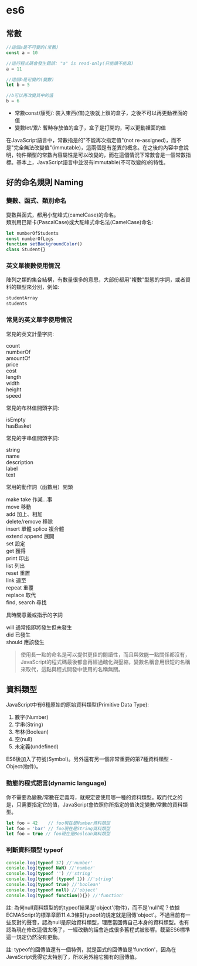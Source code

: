 # es6

## 常數

```javascript
//這個a是不可變的(常數)
const a = 10

//這行程式碼會發生錯誤: "a" is read-only(只能讀不能寫)
a = 11

//這個b是可變的(變數)
let b = 5

//b可以再改變其中的值
b = 6
```

- 常數const/康死/: 裝入東西(值)之後就上鎖的盒子，之後不可以再更動裡面的值
- 變數let/累/: 暫時存放值的盒子，盒子是打開的，可以更動裡面的值

在JavaScript語言中，常數指是的"不能再次指定值"(not re-assigned)，而不是"完全無法改變值"(immutable)，這兩個是有差異的概念。在之後的內容中會說明，物件類型的常數內容屬性是可以改變的，而在這個情況下常數會是一個常數指標。基本上，JavaScript語言中並沒有immutable(不可改變的)的特性。

## 好的命名規則 Naming

### 變數、函式、類別命名

變數與函式，都用小駝峰式(camelCase)的命名。  
類別用巴斯卡(PascalCase)或大駝峰式命名法(CamelCase)命名:

```javascript
let numberOfStudents
const numberOfLegs
function setBackgroundColor()
class Student{}
```

### 英文單複數使用情況

陣列之類的集合結構，有數量很多的意思，大部份都用"複數"型態的字詞，或者資料的類型來分別，例如:

```javascript
studentArray
students
```

### 常見的英文單字使用情況

常見的英文計量字詞:

count  
numberOf  
amountOf  
price  
cost  
length  
width  
height  
speed

常見的布林值開頭字詞:

isEmpty  
hasBasket

常見的字串值開頭字詞:

string  
name  
description  
label  
text

常用的動作詞（函數用）開頭

make take 作某…事  
move 移動  
add 加上、相加  
delete/remove 移除  
insert 單體 splice 複合體  
extend append 展開  
set 設定  
get 獲得  
print 印出  
list 列出  
reset 重置  
link 連至  
repeat 重覆  
replace 取代  
find, search 尋找  

具時間意義或指示的字詞

will 通常指即將發生但未發生  
did 已發生  
should 應該發生

> 使用長一點的命名是可以提供更佳的閱讀性，而且與效能一點關係都沒有，JavaScript的程式碼最後都會再經過醜化與壓縮，變數名稱會用很短的名稱來取代，這點與程式開發中使用的名稱無關。

## 資料類型

JavaScript中有6種原始的原始資料類型(Primitive Data Type):

1. 數字(Number)
1. 字串(String)
1. 布林(Boolean)
1. 空(null)
1. 未定義(undefined)

ES6後加入了符號(Symbol)。另外還有另一個非常重要的第7種資料類型 - Object(物件)。

### 動態的程式語言(dynamic language)

你不需要為變數/常數在定義時，就規定要使用哪一種的資料類型。取而代之的是，只需要指定它的值，JavaScript會依照你所指定的值決定變數/常數的資料類型。

```javascript
let foo = 42    // foo現在是Number資料類型
let foo = 'bar' // foo現在是String資料類型
let foo = true // foo現在是Boolean資料類型
```

### 判斷資料類型 typeof

```javascript
console.log(typeof 37) //'number'
console.log(typeof NaN) //'number'
console.log(typeof '') //'string'
console.log(typeof (typeof 1)) //'string'
console.log(typeof true) //'boolean'
console.log(typeof null) //'object'
console.log(typeof function(){}) //'function'
```

註: 為何null資料類型的的typeof結果是'object'(物件)，而不是'null'呢？依據ECMAScript的標準章節11.4.3條對typeof的規定就是回傳'object'。不過目前有一些反對的聲音，認為null是原始資料類型，理應當回傳自己本身的資料類型。也有認為現在修改這個太晚了，一經改動的話會造成很多舊程式被影響。截至ES6標準這一規定仍然沒有更動。

註: typeof的回傳值還有一個特例，就是函式的回傳值是'function'，因為在JavaScript覺得它太特別了，所以另外給它獨有的回傳值。


